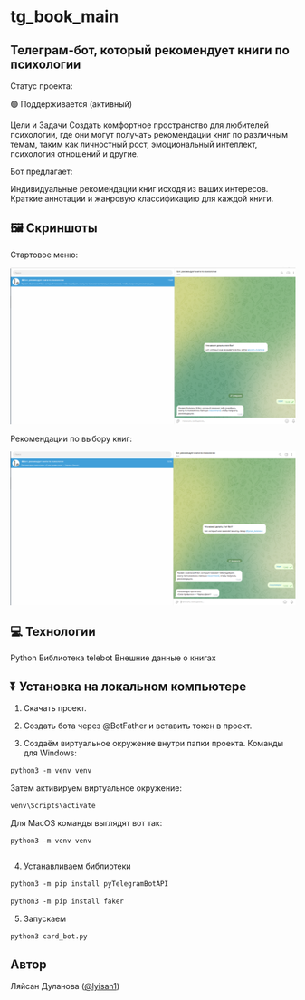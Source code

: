 # tg_book_main
<h2>Телеграм-бот, который рекомендует книги по психологии</h2>
Статус проекта:

🟢 Поддерживается (активный)

Цели и Задачи
Создать комфортное пространство для любителей психологии, где они могут получать рекомендации книг по различным темам, таким как личностный рост, эмоциональный интеллект, психология отношений и другие.

Бот предлагает:

Индивидуальные рекомендации книг исходя из ваших интересов.
Краткие аннотации и жанровую классификацию для каждой книги.
## 🖼 Скриншоты

Стартовое меню:

![image](https://raw.githubusercontent.com/lyisan-dulanova-qa/tg_book_main/refs/heads/main/2025-02-21_13-55-21.png)

Рекомендации по выбору книг:

![image](https://raw.githubusercontent.com/lyisan-dulanova-qa/tg_book_main/refs/heads/main/2025-02-21_13-56-28.png)


## 💻 Технологии

Python
Библиотека telebot
Внешние данные о книгах

## ⏬ Установка на локальном компьютере

1. Скачать проект.

2. Создать бота через @BotFather и вставить токен в проект.

3. Создаём виртуальное окружение внутри папки проекта. Команды для Windows:

``` markdown
python3 -m venv venv
```
Затем активируем виртуальное окружение:

``` markdown
venv\Scripts\activate
```
Для MacOS команды выглядят вот так:
``` markdown
python3 -m venv venv  
```

```source venv/bin/activate
```
4. Устанавливаем библиотеки

``` markdown
python3 -m pip install pyTelegramBotAPI
```

``` markdown
python3 -m pip install faker
```

5. Запускаем
``` markdown
python3 card_bot.py
```

## Автор

Ляйсан Дуланова ([@lyisan1](https://t.me/@lyisan1))
